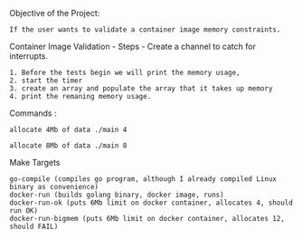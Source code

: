 Objective of the Project: 

```
If the user wants to validate a container image memory constraints. 
```


Container Image Validation - Steps - Create a channel to catch for interrupts. 
```
1. Before the tests begin we will print the memory usage, 
2. start the timer
3. create an array and populate the array that it takes up memory
4. print the remaning memory usage. 
```


Commands : 
```
allocate 4Mb of data ./main 4

allocate 8Mb of data ./main 8
```

Make Targets
```
go-compile (compiles go program, although I already compiled Linux binary as convenience)
docker-run (builds golang binary, docker image, runs)
docker-run-ok (puts 6Mb limit on docker container, allocates 4, should run OK)
docker-run-bigmem (puts 6Mb limit on docker container, allocates 12, should FAIL)
```
